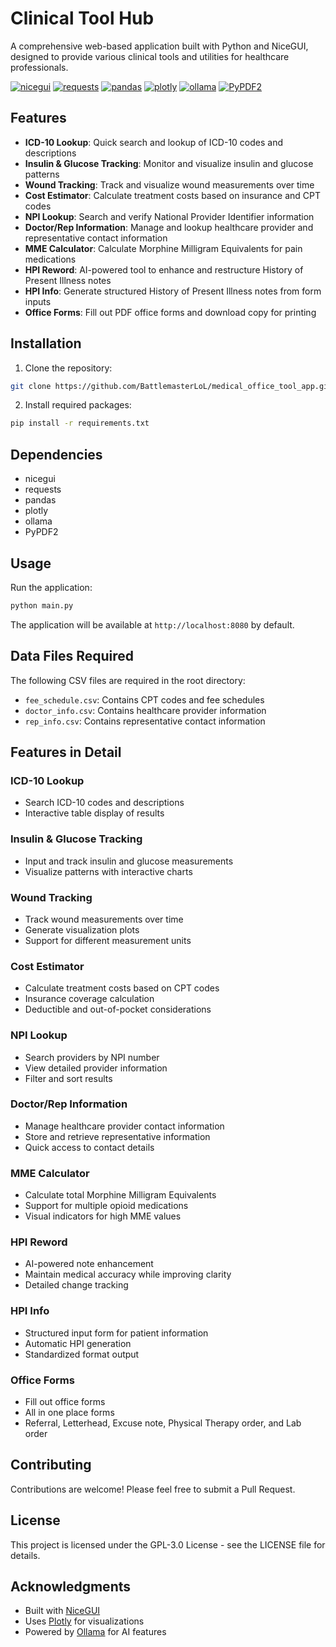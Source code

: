 # Clinical Tool Hub

A comprehensive web-based application built with Python and NiceGUI, designed to provide various clinical tools and utilities for healthcare professionals.

[![nicegui](https://img.shields.io/badge/nicegui-1.4.5-blue)](https://nicegui.io/)
[![requests](https://img.shields.io/badge/requests-2.31.0-blue)](https://requests.readthedocs.io/)
[![pandas](https://img.shields.io/badge/pandas-2.2.0-blue)](https://pandas.pydata.org/)
[![plotly](https://img.shields.io/badge/plotly-5.24.1-blue)](https://plotly.com/python/)
[![ollama](https://img.shields.io/badge/ollama-0.4.0-blue)](https://ollama.com/blog/python-javascript-libraries)
[![PyPDF2](https://img.shields.io/badge/PyPDF2-3.0.1-blue)](https://pypdf2.readthedocs.io/en/3.x/)

## Features

- **ICD-10 Lookup**: Quick search and lookup of ICD-10 codes and descriptions
- **Insulin & Glucose Tracking**: Monitor and visualize insulin and glucose patterns
- **Wound Tracking**: Track and visualize wound measurements over time
- **Cost Estimator**: Calculate treatment costs based on insurance and CPT codes
- **NPI Lookup**: Search and verify National Provider Identifier information
- **Doctor/Rep Information**: Manage and lookup healthcare provider and representative contact information
- **MME Calculator**: Calculate Morphine Milligram Equivalents for pain medications
- **HPI Reword**: AI-powered tool to enhance and restructure History of Present Illness notes
- **HPI Info**: Generate structured History of Present Illness notes from form inputs
- **Office Forms**: Fill out PDF office forms and download copy for printing

## Installation

1. Clone the repository:
```bash
git clone https://github.com/BattlemasterLoL/medical_office_tool_app.git
```

2. Install required packages:
```bash
pip install -r requirements.txt
```

## Dependencies

- nicegui
- requests
- pandas
- plotly
- ollama
- PyPDF2

## Usage

Run the application:
```bash
python main.py
```

The application will be available at `http://localhost:8080` by default.

## Data Files Required

The following CSV files are required in the root directory:
- `fee_schedule.csv`: Contains CPT codes and fee schedules
- `doctor_info.csv`: Contains healthcare provider information
- `rep_info.csv`: Contains representative contact information

## Features in Detail

### ICD-10 Lookup
- Search ICD-10 codes and descriptions
- Interactive table display of results

### Insulin & Glucose Tracking
- Input and track insulin and glucose measurements
- Visualize patterns with interactive charts

### Wound Tracking
- Track wound measurements over time
- Generate visualization plots
- Support for different measurement units

### Cost Estimator
- Calculate treatment costs based on CPT codes
- Insurance coverage calculation
- Deductible and out-of-pocket considerations

### NPI Lookup
- Search providers by NPI number
- View detailed provider information
- Filter and sort results

### Doctor/Rep Information
- Manage healthcare provider contact information
- Store and retrieve representative information
- Quick access to contact details

### MME Calculator
- Calculate total Morphine Milligram Equivalents
- Support for multiple opioid medications
- Visual indicators for high MME values

### HPI Reword
- AI-powered note enhancement
- Maintain medical accuracy while improving clarity
- Detailed change tracking

### HPI Info
- Structured input form for patient information
- Automatic HPI generation
- Standardized format output

### Office Forms
- Fill out office forms
- All in one place forms
- Referral, Letterhead, Excuse note, Physical Therapy order, and Lab order

## Contributing

Contributions are welcome! Please feel free to submit a Pull Request.

## License

This project is licensed under the GPL-3.0 License - see the LICENSE file for details.

## Acknowledgments

- Built with [NiceGUI](https://nicegui.io/)
- Uses [Plotly](https://plotly.com/) for visualizations
- Powered by [Ollama](https://ollama.ai/) for AI features
